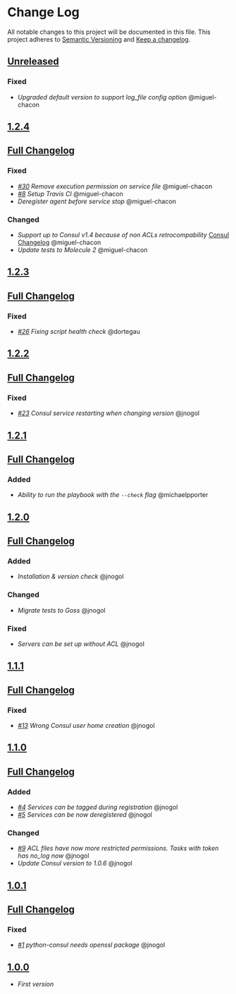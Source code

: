 # Change Log

All notable changes to this project will be documented in this file.
This project adheres to [Semantic Versioning](http://semver.org/) and [Keep a changelog](https://github.com/olivierlacan/keep-a-changelog).

## [Unreleased](https://github.com/idealista/consul-role/tree/develop)
### Fixed
- *Upgraded default version to support log_file config option* @miguel-chacon

## [1.2.4](https://github.com/idealista/consul-role/tree/1.2.4)
## [Full Changelog](https://github.com/idealista/consul-role/compare/1.2.3...1.2.4)
### Fixed
- *[#30](https://github.com/idealista/consul-role/issues/30) Remove execution permission on service file* @miguel-chacon
- *[#8](https://github.com/idealista/consul-role/issues/8) Setup Travis CI* @miguel-chacon
- *Deregister agent before service stop* @miguel-chacon
### Changed
- *Support up to Consul v1.4 because of non ACLs retrocompability* [Consul Changelog](https://github.com/hashicorp/consul/blob/master/CHANGELOG.md#140-november-14-2018) @miguel-chacon
- *Update tests to Molecule 2* @miguel-chacon


## [1.2.3](https://github.com/idealista/consul-role/tree/1.2.3)
## [Full Changelog](https://github.com/idealista/consul-role/compare/1.2.2...1.2.3)
### Fixed
- *[#26](https://github.com/idealista/consul-role/issues/26) Fixing script health check* @dortegau

## [1.2.2](https://github.com/idealista/consul-role/tree/1.2.2)
## [Full Changelog](https://github.com/idealista/consul-role/compare/1.2.1...1.2.2)
### Fixed
- *[#23](https://github.com/idealista/consul-role/issues/23) Consul service restarting when changing version* @jnogol

## [1.2.1](https://github.com/idealista/consul-role/tree/1.2.1)
## [Full Changelog](https://github.com/idealista/consul-role/compare/1.2.0...1.2.1)
### Added
- *Ability to run the playbook with the `--check` flag* @michaelpporter

## [1.2.0](https://github.com/idealista/consul-role/tree/1.2.0)
## [Full Changelog](https://github.com/idealista/consul-role/compare/1.1.1...1.2.0)
### Added
- *Installation & version check* @jnogol

### Changed
- *Migrate tests to Goss* @jnogol

### Fixed
- *Servers can be set up without ACL* @jnogol

## [1.1.1](https://github.com/idealista/consul-role/tree/1.1.1)
## [Full Changelog](https://github.com/idealista/consul-role/compare/1.1.0...1.1.1)
### Fixed
- *[#13](https://github.com/idealista/consul-role/issues/13) Wrong Consul user home creation* @jnogol

## [1.1.0](https://github.com/idealista/consul-role/tree/1.1.0)
## [Full Changelog](https://github.com/idealista/consul-role/compare/1.0.1...1.1.0)
### Added
- *[#4](https://github.com/idealista/consul-role/issues/4) Services can be tagged during registration* @jnogol
- *[#5](https://github.com/idealista/consul-role/issues/5) Services can be now deregistered* @jnogol

### Changed
- *[#9](https://github.com/idealista/consul-role/issues/9) ACL files have now more restricted permissions. Tasks with token has no_log now* @jnogol
- *Update Consul version to 1.0.6* @jnogol

## [1.0.1](https://github.com/idealista/consul-role/tree/1.0.1)
## [Full Changelog](https://github.com/idealista/consul-role/compare/1.0.0...1.0.1)
### Fixed
- *[#1](https://github.com/idealista/consul-role/issues/1) python-consul needs openssl package* @jnogol

## [1.0.0](https://github.com/idealista/consul-role/tree/1.0.0)
- *First version*

